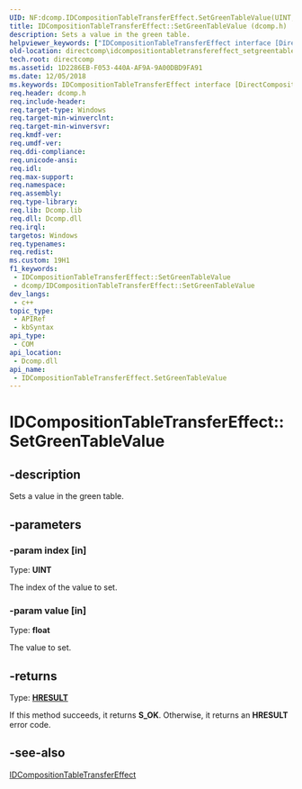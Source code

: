 ```yaml
---
UID: NF:dcomp.IDCompositionTableTransferEffect.SetGreenTableValue(UINT,float)
title: IDCompositionTableTransferEffect::SetGreenTableValue (dcomp.h)
description: Sets a value in the green table.
helpviewer_keywords: ["IDCompositionTableTransferEffect interface [DirectComposition]","SetGreenTableValue method","IDCompositionTableTransferEffect.SetGreenTableValue","IDCompositionTableTransferEffect::SetGreenTableValue","IDCompositionTableTransferEffect::SetGreenTableValue(UINT","float)","SetGreenTableValue","SetGreenTableValue method [DirectComposition]","SetGreenTableValue method [DirectComposition]","IDCompositionTableTransferEffect interface","dcomp/IDCompositionTableTransferEffect::SetGreenTableValue","directcomp.idcompositiontabletransfereffect_setgreentablevalue"]
old-location: directcomp\idcompositiontabletransfereffect_setgreentablevalue.htm
tech.root: directcomp
ms.assetid: 1D2286EB-F053-440A-AF9A-9A00DBD9FA91
ms.date: 12/05/2018
ms.keywords: IDCompositionTableTransferEffect interface [DirectComposition],SetGreenTableValue method, IDCompositionTableTransferEffect.SetGreenTableValue, IDCompositionTableTransferEffect::SetGreenTableValue, IDCompositionTableTransferEffect::SetGreenTableValue(UINT,float), SetGreenTableValue, SetGreenTableValue method [DirectComposition], SetGreenTableValue method [DirectComposition],IDCompositionTableTransferEffect interface, dcomp/IDCompositionTableTransferEffect::SetGreenTableValue, directcomp.idcompositiontabletransfereffect_setgreentablevalue
req.header: dcomp.h
req.include-header: 
req.target-type: Windows
req.target-min-winverclnt: 
req.target-min-winversvr: 
req.kmdf-ver: 
req.umdf-ver: 
req.ddi-compliance: 
req.unicode-ansi: 
req.idl: 
req.max-support: 
req.namespace: 
req.assembly: 
req.type-library: 
req.lib: Dcomp.lib
req.dll: Dcomp.dll
req.irql: 
targetos: Windows
req.typenames: 
req.redist: 
ms.custom: 19H1
f1_keywords:
 - IDCompositionTableTransferEffect::SetGreenTableValue
 - dcomp/IDCompositionTableTransferEffect::SetGreenTableValue
dev_langs:
 - c++
topic_type:
 - APIRef
 - kbSyntax
api_type:
 - COM
api_location:
 - Dcomp.dll
api_name:
 - IDCompositionTableTransferEffect.SetGreenTableValue
---
```


# IDCompositionTableTransferEffect::SetGreenTableValue


## -description

Sets a value in the green table.

## -parameters

### -param index [in]

Type: <b>UINT</b>

The index of the value to set.

### -param value [in]

Type: <b>float</b>

The value to set.

## -returns

Type: <b><a href="/windows/win32/com/structure-of-com-error-codes">HRESULT</a></b>

If this method succeeds, it returns <b>S_OK</b>. Otherwise, it returns an <b>HRESULT</b> error code.

## -see-also

<a href="/windows/desktop/api/dcomp/nn-dcomp-idcompositiontabletransfereffect">IDCompositionTableTransferEffect</a>